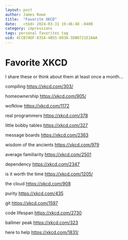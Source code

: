 ```yaml
---
layout: post
author: James Rowe
title:  "Favorite XKCD"
date:   <tbd> 2024-03-31 19:46:48 -0400
category: impressions
tags: personal favorites tag
uid: 4CCB74DF-835A-4B55-893A-5DB0721E2AAA
---
```


# Favorite XKCD

I share these or think about them at least once a month...

compiling
https://xkcd.com/303/

homeownership
https://xkcd.com/905/

wofklow
https://xkcd.com/1172

real programmers
https://xkcd.com/378

little bobby tables
https://xkcd.com/327

message boards
https://xkcd.com/2363

wisdom of the ancients
https://xkcd.com/979

average familiarity
https://xkcd.com/2501

dependency
https://xkcd.com/2347

is it worth the time
https://xkcd.com/1205/

the cloud
https://xkcd.com/908

purity
https://xkcd.com/435

git
https://xkcd.com/1597

code lifespan
https://xkcd.com/2730

ballmer peak
https://xkcd.com/323

here to help
https://xkcd.com/1831/
